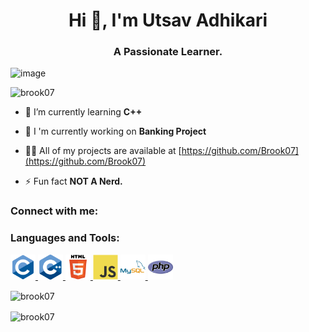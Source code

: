<h1 align="center">Hi 👋, I'm Utsav Adhikari</h1>
<h3 align="center">A Passionate Learner.</h3>

![image](https://github.com/user-attachments/assets/2d58c44a-ced2-46ee-8fff-bafac0aa99ad)

<p align="left"> <img src="https://komarev.com/ghpvc/?username=brook07&label=Profile%20views&color=0e75b6&style=flat" alt="brook07" /> </p>

- 🔭 I’m currently learning **C++**

- 👯 I 'm currently working on **Banking Project**

- 👨‍💻 All of my projects are available at [https://github.com/Brook07](https://github.com/Brook07)

- ⚡ Fun fact **NOT A Nerd.**

<h3 align="left">Connect with me:</h3>
<p align="left">
</p>

<h3 align="left">Languages and Tools:</h3>
<p align="left"> <a href="https://www.cprogramming.com/" target="_blank" rel="noreferrer"> <img src="https://raw.githubusercontent.com/devicons/devicon/master/icons/c/c-original.svg" alt="c" width="40" height="40"/> </a> <a href="https://www.w3schools.com/cpp/" target="_blank" rel="noreferrer"> <img src="https://raw.githubusercontent.com/devicons/devicon/master/icons/cplusplus/cplusplus-original.svg" alt="cplusplus" width="40" height="40"/> </a> <a href="https://www.w3.org/html/" target="_blank" rel="noreferrer"> <img src="https://raw.githubusercontent.com/devicons/devicon/master/icons/html5/html5-original-wordmark.svg" alt="html5" width="40" height="40"/> </a> <a href="https://developer.mozilla.org/en-US/docs/Web/JavaScript" target="_blank" rel="noreferrer"> <img src="https://raw.githubusercontent.com/devicons/devicon/master/icons/javascript/javascript-original.svg" alt="javascript" width="40" height="40"/> </a> <a href="https://www.mysql.com/" target="_blank" rel="noreferrer"> <img src="https://raw.githubusercontent.com/devicons/devicon/master/icons/mysql/mysql-original-wordmark.svg" alt="mysql" width="40" height="40"/> </a> <a href="https://www.php.net" target="_blank" rel="noreferrer"> <img src="https://raw.githubusercontent.com/devicons/devicon/master/icons/php/php-original.svg" alt="php" width="40" height="40"/> </a> </p>

<p><img align="center" src="https://github-readme-stats.vercel.app/api/top-langs?username=brook07&show_icons=true&locale=en&layout=compact" alt="brook07" /></p>

<p><img align="center" src="https://github-readme-streak-stats.herokuapp.com/?user=brook07&" alt="brook07" /></p>
